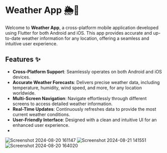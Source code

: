 # Weather App 🌦️📱

Welcome to **Weather App**, a cross-platform mobile application developed using Flutter for both Android and iOS. This app provides accurate and up-to-date weather information for any location, offering a seamless and intuitive user experience.

## Features ✨

- **Cross-Platform Support**: Seamlessly operates on both Android and iOS devices.
- **Accurate Weather Forecasts**: Delivers precise weather data, including temperature, humidity, wind speed, and more, for any location worldwide.
- **Multi-Screen Navigation**: Navigate effortlessly through different screens to access detailed weather information.
- **Real-Time Updates**: Continuously refreshes data to provide the most current weather conditions.
- **User-Friendly Interface**: Designed with a clean and intuitive UI for an enhanced user experience.
- 
![Screenshot 2024-08-20 161147](https://github.com/user-attachments/assets/c237ca99-70f0-4078-a3c2-09cf99deb8e0)
![Screenshot 2024-08-21 141551](https://github.com/user-attachments/assets/260b12f5-bd11-401c-a850-46faf7273009)
![Screenshot 2024-08-20 164020](https://github.com/user-attachments/assets/20029673-8d50-431b-befe-bcd7ce2d7d09)
